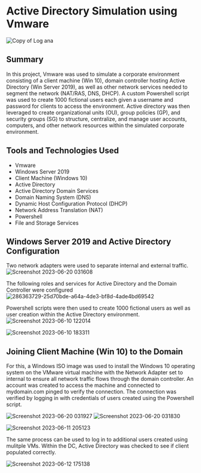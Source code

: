 # Active Directory Simulation using Vmware
![Copy of Log ana](https://github.com/emeka789/ActiveDirectoryHL/assets/99328320/dd1d99dc-b7b0-44c5-88e1-c6b6a661fe03)
## Summary
In this project, Vmware was used to simulate a corporate environment consisting of a client machine (Win 10), domain controller hosting Active Directory (Win Server 2019), as well as other network services needed to segment the network (NAT/RAS, DNS, DHCP). A custom Powershell script was used to create 1000 fictional users each given a username and password for clients to access the environment. Active directory was then leveraged to create organizational units (OU), group policies (GP), and security groups (SG) to structure, centralize, and manage user accounts, computers, and other network resources within the simulated corporate environment.

## Tools and Technologies Used
- Vmware
- Windows Server 2019
- Client Machine (Windows 10)
- Active Directory
- Active Directory Domain Services
- Domain Naming System (DNS)
- Dynamic Host Configuration Protocol (DHCP)
- Network Address Translation (NAT)
- Powershell
- File and Storage Services

## Windows Server 2019 and Active Directory Configuration
Two network adapters were used to separate internal and external traffic.
![Screenshot 2023-06-20 031608](https://github.com/emeka789/ActiveDirectoryHL/assets/99328320/d56b7c86-48e2-42ec-9d84-7e447dacfb09)

The following roles and services for Active Directory and the Domain Controller were configured
![286363729-25d70bde-a64a-4de3-bf8d-4ade4bd69542](https://github.com/emeka789/ActiveDirectoryHL/assets/99328320/2b2684f2-b08e-4e7b-a9ca-bc6db37f2534)

Powershell scripts were then used to create 1000 fictional users as well as user creation within the Active Directory environment.
![Screenshot 2023-06-10 122014](https://github.com/emeka789/ActiveDirectoryHL/assets/99328320/20edc126-173a-42b0-ac63-6ba445a0f5ec)

![Screenshot 2023-06-10 183311](https://github.com/emeka789/ActiveDirectoryHL/assets/99328320/74b3dcd0-4668-4ba3-80dd-ce7b608f6026)

## Joining Client Machine (Win 10) to the Domain
For this, a Windows ISO image was used to install the Windows 10 operating system on the VMware virtual machine with the Network Adapter set to internal to ensure all network traffic flows through the domain controller. An account was created to access the machine and connected to mydomain.com pinged to verify the connection. The connection was verified by logging in with credentials of users created using the Powershell script.


![Screenshot 2023-06-20 031927](https://github.com/emeka789/images/assets/99328320/f7def568-94e3-4f49-aa13-a88ded8341f4)
![Screenshot 2023-06-20 031830](https://github.com/emeka789/images/assets/99328320/9f5d211d-1aee-4c4d-aba2-d4b78201c956)

![Screenshot 2023-06-11 205123](https://github.com/emeka789/ActiveDirectoryHL/assets/99328320/6d79402f-773a-4146-a3de-81493dfaf4f6)

The same process can be used to log in to additional users created using mulitple VMs. Within the DC, Active Directory was checked to see if client populated correctly.

![Screenshot 2023-06-12 175138](https://github.com/emeka789/ActiveDirectoryHL/assets/99328320/dfa7f250-7995-4220-b33d-0f8432b9922c)

